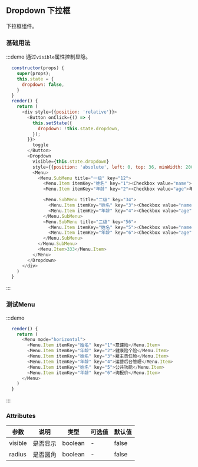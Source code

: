 ## Dropdown 下拉框
下拉框组件。

### 基础用法

:::demo 通过`visible`属性控制显隐。
```js
  constructor(props) {
    super(props);
    this.state = {
      dropdown: false,
    }
  }
  render() {
    return (
      <div style={{position: 'relative'}}>
        <Button onClick={() => {
          this.setState({
            dropdown: !this.state.dropdown,
          });
        }}>
          toggle
        </Button>
        <Dropdown
          visible={this.state.dropdown}
          style={{position: 'absolute', left: 0, top: 36, minWidth: 200}}>
          <Menu>
            <Menu.SubMenu title="一级" key="12">
              <Menu.Item itemKey="姓名" key="1"><Checkbox value="name">姓名</Checkbox></Menu.Item>
              <Menu.Item itemKey="年龄" key="2"><Checkbox value="age">年龄</Checkbox></Menu.Item>

              <Menu.SubMenu title="二级" key="34">
                <Menu.Item itemKey="姓名" key="3"><Checkbox value="name">姓名</Checkbox></Menu.Item>
                <Menu.Item itemKey="年龄" key="4"><Checkbox value="age">年龄</Checkbox></Menu.Item>
              </Menu.SubMenu>
              <Menu.SubMenu title="二级" key="56">
                <Menu.Item itemKey="姓名" key="5"><Checkbox value="name">姓名</Checkbox></Menu.Item>
                <Menu.Item itemKey="年龄" key="6"><Checkbox value="age">年龄</Checkbox></Menu.Item>
              </Menu.SubMenu>
            </Menu.SubMenu>
            <Menu.Item>333</Menu.Item>
          </Menu>
        </Dropdown>
      </div>
    )
  }
```
:::


### 测试Menu

:::demo
```js
  render() {
    return (
      <Menu mode="horizontal">
        <Menu.Item itemKey="姓名" key="1">意健险</Menu.Item>
        <Menu.Item itemKey="年龄" key="2">健康险个险</Menu.Item>
        <Menu.Item itemKey="姓名" key="3">雇主责任险</Menu.Item>
        <Menu.Item itemKey="年龄" key="4">运营后台管理</Menu.Item>
        <Menu.Item itemKey="姓名" key="5">公共功能</Menu.Item>
        <Menu.Item itemKey="年龄" key="6">询报价</Menu.Item>
      </Menu>
    )
  }
```
:::

### Attributes
| 参数      | 说明    | 类型      | 可选值       | 默认值   |
|---------- |-------- |---------- |-------------  |-------- |
| visible   |  是否显示  | boolean |  -     |    false    |
| radius   |  是否圆角  | boolean |  -     |    false    |
